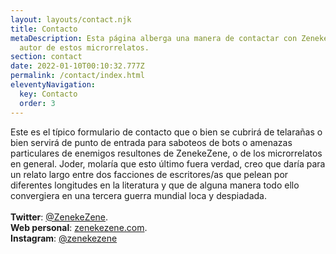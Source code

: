 ```yaml
---
layout: layouts/contact.njk
title: Contacto
metaDescription: Esta página alberga una manera de contactar con Zenekezene, el
  autor de estos microrrelatos.
section: contact
date: 2022-01-10T00:10:32.777Z
permalink: /contact/index.html
eleventyNavigation:
  key: Contacto
  order: 3
---
```

Este es el típico formulario de contacto que o bien se cubrirá de telarañas o bien servirá de punto de entrada para saboteos de bots o amenazas particulares de enemigos resultones de ZenekeZene, o de los microrrelatos en general. Joder, molaría que esto último fuera verdad, creo que daría para un relato largo entre dos facciones de escritores/as que pelean por diferentes longitudes en la literatura y que de alguna manera todo ello convergiera en una tercera guerra mundial loca y despiadada.\
\
**Twitter**: [@ZenekeZene](https://twitter.com/zenekezene).\
**Web personal**: [zenekezene.com](https://zenekezene.com).\
**Instagram**: [@zenekezene](https://instagram.com/zenekezene)